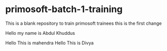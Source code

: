 # primosoft-batch-1-training
This is a blank repository to train primosoft trainees
 this is the first change 

 Hello my name is Abdul Khuddus

Hello This is mahendra
Hello This is Divya